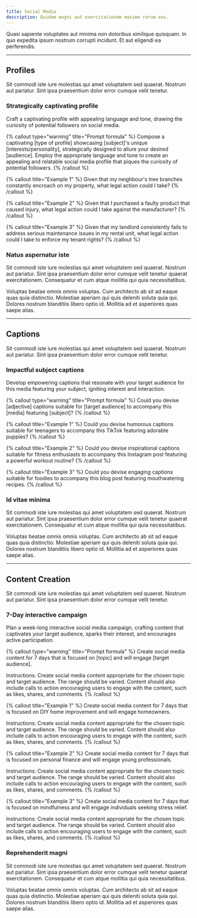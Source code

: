 ```yaml
---
title: Social Media
description: Quidem magni aut exercitationem maxime rerum eos.
---
```


Quasi sapiente voluptates aut minima non doloribus similique quisquam. In quo expedita ipsum nostrum corrupti incidunt. Et aut eligendi ea perferendis.

---

## Profiles

Sit commodi iste iure molestias qui amet voluptatem sed quaerat. Nostrum aut pariatur. Sint ipsa praesentium dolor error cumque velit tenetur.

### Strategically captivating profile

Craft a captivating profile with appealing language and tone, drawing the curiosity of potential followers on social media.

{% callout type="warning" title="Prompt formula" %}
Compose a captivating [type of profile] showcasing [subject]'s unique [interests/personality], strategically designed to allure your desired [audience]. Employ the appropriate language and tone to create an appealing and relatable social media profile that piques the curiosity of potential followers.
{% /callout %}

{% callout title="Example 1" %}
Given that my neighbour's tree branches constantly encroach on my property, what legal action could I take?
{% /callout %}

{% callout title="Example 2" %}
Given that I purchased a faulty product that caused injury, what legal action could I take against the manufacturer?
{% /callout %}

{% callout title="Example 3" %}
Given that my landlord consistently fails to address serious maintenance issues in my rental unit, what legal action could I take to enforce my tenant rights?
{% /callout %}

### Natus aspernatur iste

Sit commodi iste iure molestias qui amet voluptatem sed quaerat. Nostrum aut pariatur. Sint ipsa praesentium dolor error cumque velit tenetur quaerat exercitationem. Consequatur et cum atque mollitia qui quia necessitatibus.

Voluptas beatae omnis omnis voluptas. Cum architecto ab sit ad eaque quas quia distinctio. Molestiae aperiam qui quis deleniti soluta quia qui. Dolores nostrum blanditiis libero optio id. Mollitia ad et asperiores quas saepe alias.

---

## Captions

Sit commodi iste iure molestias qui amet voluptatem sed quaerat. Nostrum aut pariatur. Sint ipsa praesentium dolor error cumque velit tenetur.

### Impactful subject captions

Develop empowering captions that resonate with your target audience for this media featuring your subject, igniting interest and interaction.

{% callout type="warning" title="Prompt formula" %}
Could you devise [adjective] captions suitable for [target audience] to accompany this [media] featuring [subject]?
{% /callout %}

{% callout title="Example 1" %}
Could you devise humorous captions suitable for teenagers to accompany this TikTok featuring adorable puppies?
{% /callout %}

{% callout title="Example 2" %}
Could you devise inspirational captions suitable for fitness enthusiasts to accompany this Instagram post featuring a powerful workout routine?
{% /callout %}

{% callout title="Example 3" %}
Could you devise engaging captions suitable for foodies to accompany this blog post featuring mouthwatering recipes.
{% /callout %}

### Id vitae minima

Sit commodi iste iure molestias qui amet voluptatem sed quaerat. Nostrum aut pariatur. Sint ipsa praesentium dolor error cumque velit tenetur quaerat exercitationem. Consequatur et cum atque mollitia qui quia necessitatibus.

Voluptas beatae omnis omnis voluptas. Cum architecto ab sit ad eaque quas quia distinctio. Molestiae aperiam qui quis deleniti soluta quia qui. Dolores nostrum blanditiis libero optio id. Mollitia ad et asperiores quas saepe alias.

---

## Content Creation

Sit commodi iste iure molestias qui amet voluptatem sed quaerat. Nostrum aut pariatur. Sint ipsa praesentium dolor error cumque velit tenetur.

### 7-Day interactive campaign

Plan a week-long interactive social media campaign, crafting content that captivates your target audience, sparks their interest, and encourages active participation.

{% callout type="warning" title="Prompt formula" %}
Create social media content for 7 days that is focused on [topic] and will engage [target audience].

Instructions: Create social media content appropriate for the chosen topic and target audience. The range should be varied. Content should also include calls to action encouraging users to engage with the content, such as likes, shares, and comments.
{% /callout %}

{% callout title="Example 1" %}
Create social media content for 7 days that is focused on DIY home improvement and will engage homeowners.

Instructions: Create social media content appropriate for the chosen topic and target audience. The range should be varied. Content should also include calls to action encouraging users to engage with the content, such as likes, shares, and comments.
{% /callout %}

{% callout title="Example 2" %}
Create social media content for 7 days that is focused on personal finance and will engage young professionals.

Instructions: Create social media content appropriate for the chosen topic and target audience. The range should be varied. Content should also include calls to action encouraging users to engage with the content, such as likes, shares, and comments.
{% /callout %}

{% callout title="Example 3" %}
Create social media content for 7 days that is focused on mindfulness and will engage individuals seeking stress relief.

Instructions: Create social media content appropriate for the chosen topic and target audience. The range should be varied. Content should also include calls to action encouraging users to engage with the content, such as likes, shares, and comments.
{% /callout %}

### Reprehenderit magni

Sit commodi iste iure molestias qui amet voluptatem sed quaerat. Nostrum aut pariatur. Sint ipsa praesentium dolor error cumque velit tenetur quaerat exercitationem. Consequatur et cum atque mollitia qui quia necessitatibus.

Voluptas beatae omnis omnis voluptas. Cum architecto ab sit ad eaque quas quia distinctio. Molestiae aperiam qui quis deleniti soluta quia qui. Dolores nostrum blanditiis libero optio id. Mollitia ad et asperiores quas saepe alias.
